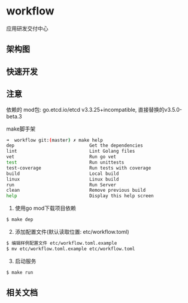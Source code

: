 # workflow

应用研发交付中心


## 架构图


## 快速开发

## 注意

依赖的 mod包: go.etcd.io/etcd v3.3.25+incompatible, 直接替换的v3.5.0-beta.3

make脚手架
```sh
➜  workflow git:(master) ✗ make help
dep                            Get the dependencies
lint                           Lint Golang files
vet                            Run go vet
test                           Run unittests
test-coverage                  Run tests with coverage
build                          Local build
linux                          Linux build
run                            Run Server
clean                          Remove previous build
help                           Display this help screen
```

1. 使用go mod下载项目依赖
```sh
$ make dep
```

2. 添加配置文件(默认读取位置: etc/workflow.toml)
```sh
$ 编辑样例配置文件 etc/workflow.toml.example
$ mv etc/workflow.toml.example etc/workflow.toml
```

3. 启动服务
```sh
$ make run
```

## 相关文档
